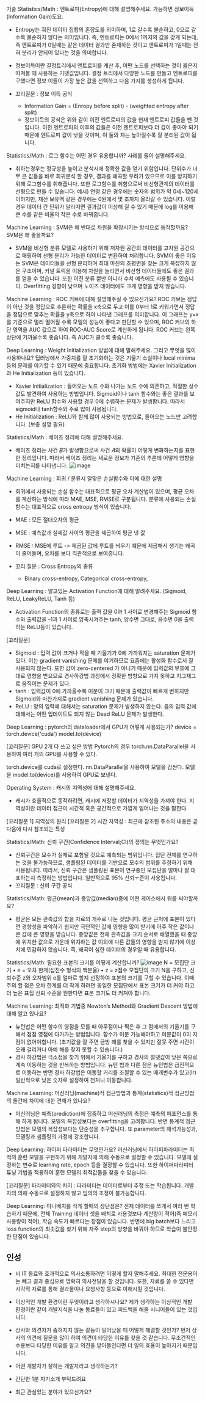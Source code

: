 기술
Statistics/Math : 엔트로피(Entropy)에 대해 설명해주세요. 가능하면 정보이득(Information Gain)도요.
- Entropy는 줘진 데이터 집합의 혼잡도를 의미하며, 1로 갈수록 불순하고, 0으로 갈수록 불순하지 않다는 의미입니다. 즉, 엔트로피는 0에서 1까지의 값을 갖게 되는데, 즉 엔트로피가 0일때는 같은 데이터 결과만 존재하는 것이고 엔트로피가 1일때는 전혀 분리가 안되어 있다는 것을 의미합니다.
- 정보이득이란 결정트리에서 엔트로피를 계산 후, 어떤 노드를 선택하는 것이 옳은지 따져볼 때 사용하는 기댓값입니다. 결정 트리에서 다양한 노드를 만들고 엔트로피를 구했다면 정보 이들이 가장 높은 값을 선택하고 다음 가지를 생성하게 됩니다.

- 꼬리질문 : 정보 이득 공식
  - Information Gain = (Enropy before split) - (weighted entropy after split)
  - 정보이득의 공식은 위와 같이 이전 엔트로피의 값을 현재 엔트로피 값들을 뺀 것입니다. 이전 엔트로피의 이후의 값들은 이전 엔트로피보다 더 값이 좋아야 되기 때문에 엔트로피 값이 낮을 것이며, 이 둘의 차는 높아질수록 잘 분리된 값이 됩니다.

Statistics/Math : 로그 함수는 어떤 경우 유용합니까? 사례를 들어 설명해주세요.
- 취하는경우는 정규성을 높이고 분석시에 정확한 값을 얻기 위함입니다. 단위수가 너무 큰 값들을 바로 회귀분석 할 경우, 결과를 왜곡할 우려가 있으므로 이를 방지하기 위해 로그함수를 취해줍니다. 또한 로그함수를 취함으로써 비선형관계의 데이터를 선형으로 만들 수 있습니다.
예시) 연령 같은 경우에는 숫자의 범위가 약 0세~120세 이하지만, 재산 보유액 같은 경우에는 0원에서 몇 조까지 올라갈 수 있습니다. 이럴 경우 데이터 간 단위가 달라지면 결과값이 이상해 질 수 있기 때문에 log를 이용해 큰 수를 같은 비율의 작은 수로 바꿔줍니다.

Machine Learning : SVM은 왜 반대로 차원을 확장시키는 방식으로 동작할까요? SVM은 왜 좋을까요?
- SVM을 비선형 분류 모델로 사용하기 위해 저차원 공간의 데이터를 고차원 공간으로 매핑하여 선형 분리가 가능한 데이터로 변환하여 처리합니다.
SVM이 좋은 이유는 SVM은 데이터들을 선형 분리하며 최대 마진의 초평면을 찾는 크게 복잡하지 않은 구조이며, 커널 트릭을 이용해 차원을 늘리면서 비선형 데이터들에도 좋은 결과를 얻을 수 있습니다. 또한 이진 분류 뿐만 아니라 수치 예측에도 사용될 수 있습니다. Overfitting 경향이 낮으며 노이즈 데이터에도 크게 영향을 받지 않습니다.


Machine Learning : ROC 커브에 대해 설명해주실 수 있으신가요?
ROC 커브는 정답이 아닌 것을 정답으로 추론하는 확률을 x축으로 두고 이를 0부터 1로 키워가면서 정답을 정답으로 맞추는 확률을 y축으로 하여 나타낸 그래프를 의미합니다. 이 그래프는 y=x를 기준으로 멀리 떨어질 수록 모델의 성능이 좋다고 판단할 수 있으며, ROC 커브의 하단 영역을 AUC 값으로 하여 ROC-AUC Score로 계산하게 됩니다.
ROC 커브는 왼쪽 상단에 가까울수록 좋습니다. 즉 AUC가 클수록 좋습니다.


Deep Learning : Weight Initialization 방법에 대해 말해주세요. 그리고 무엇을 많이 사용하나요?
딥러닝에서 가중치를 잘 초기화하는 것은 기울기 소실이나 local minima 등의 문제를 야기할 수 있기 때문에 중요합니다.
초기화 방법에는 Xavier Initialization과 He Initialization 등이 있습니다.

- Xavier Initialization : 들어오는 노드 수와 나가는 노드 수에 의존하고, 적절한 상수 값도 발견하여 사용하는 방법입니다. Sigmoid이나 tanh 함수와는 좋은 결과를 보여주지만 ReLU 함수와 사용할 경우 0에 수렴하는 문제가 발생합니다. 따라서 sigmoid나 tanh함수와 주로 많이 사용됩니다.
- He Initialization : ReLU와 함께 많이 사용되는 방법으로, 들어오는 노드만 고려합니다. (보충 설명 필요)

Statistics/Math : 베이즈 정리에 대해 설명해주세요.
- 베이즈 정리는 사건 𝐵가 발생함으로써 사건 𝐴의 확률이 어떻게 변화하는지를 표현한 정리입니다. 따라서 베이즈 정리는 새로운 정보가 기존의 추론에 어떻게 영향을 미치는지를 나타냅니다.
![image](https://user-images.githubusercontent.com/90206705/232432591-15e0edf3-3d56-44ba-a768-4044b2bc43c6.png)


Machine Learning : 회귀 / 분류시 알맞은 손실함수와 이에 대한 설명
- 회귀에서 사용되는 손실 함수는 대표적으로 평균 오차 계산법이 있으며, 평균 오차를 계산하는 방식에 따라 MAE, MSE, RMSE로 구분됩니다.
분류에 사용되는 손실 함수는 대표적으로 cross entropy 방식이 있습니다.

- MAE : 모든 절대오차의 평균
- MSE : 예측값과 실제값 사이의 평균을 제곱하여 평균 낸 값
- RMSE : MSE에 루트 -> 제곱된 값에 루트를 씌우기 떄문에 제곱해서 생기는 왜곡이 줄어들며, 오차를 보다 직관적으로 보여줍니다. 
- 꼬리 질문 : Cross Entropy의 종류
  - Binary cross-entropy, Categorical cross-entropy, 

Deep Learning : 알고있는 Activation Function에 대해 알려주세요. (Sigmoid, ReLU, LeakyReLU, Tanh 등)
- Activation Function의 종류로는 출력 값을 0과 1 사이로 변경해주는 Sigmoid 함수와 출력값을 -1과 1 사이로 압축시켜주는 tanh, 양수면 그대로, 음수면 0을 출력하는 ReLU등이 있습니다.

[꼬리질문]
- Sigmoid : 입력 값이 크거나 작을 때 기울기가 0에 가까워지는 saturation 문제가 있다. 이는 gradient vanishing 문제를 야기하므로 요즘에는 활성화 함수로서 잘 사용되지 않는다. 또한 값이 zero-centered 가 아니기 때문에 입력값의 부호에 그대로 영향을 받으므로 경사하강법 과정에서 정확한 방향으로 가지 못하고 지그재그로 움직이는 문제가 있다. 
- tanh : 입력값이 0에 가까울수록 미분이 크기 때문에 출력값이 빠르게 변하지만 Sigmoid와 마찬가지로 gradient vanishing 문제가 있습니다.
- ReLU : 양의 입력에 대해서는 saturation 문제가 발생하지 않는다. 음의 입력 값에 대해서는 어떤 업데이트도 되지 않는 Dead ReLU 문제가 발생한다.


Deep Learning : pytorch의 dataloader에서 GPU가 어떻게 사용되는가?
device = torch.device('cuda')
model.to(device)

[꼬리질문] GPU 2개 다 쓰고 싶은 방법
Pytorch의 경우 torch.nn.DataParallel을 사용하여 여러 개의 GPU를 사용할 수 있다.

torch.device를 cuda로 설정한다.
nn.DataParallel을 사용하여 모델을 감싼다.
모델을 model.to(device)를 사용하여 GPU로 보낸다.

Operating System : 캐시의 지역성에 대해 설명해주세요.
- 캐시가 효율적으로 동작하려면, 캐시에 저장할 데이터가 지역성을 가져야 한다. 지역성이란 데이터 접근이 시간적 혹은 공간적으로 가깝게 일어나는 것을 말한다.

[꼬리질문 1] 지역성의 원리
[꼬리질문 2] 시간 지역성 : 최근에 참조된 주소의 내용은 곧 다음에 다시 참조되는 특성

Statistics/Math: 신뢰 구간(Confidence Interval;CI)의 정의는 무엇인가요?
- 신뢰구간은 모수가 실제로 포함될 것으로 예측되는 범위입니다. 집단 전체를 연구하는 것을 불가능하므로, 샘플링된 데이터를 기반으로 모수의 범위를 추정하기 위해 사용됩니다. 따라서, 신뢰 구간은 샘플링된 표본이 연구중인 모집단을 얼마나 잘 대표하는지 측정하는 방법입니다. 일반적으로 95% 신뢰ㅜ준이 사용됩니다.
- 꼬리질문 : 신뢰 구간 공식

Statistics/Math: 평균(mean)과 중앙값(median)중에 어떤 케이스에서 뭐를 써야할까요?
- 평균은 모든 관측값의 합을 자료의 개수로 나눈 것입니다. 평균 근처에 표본이 있다면 경향성을 파악하기 쉽지만 극단적인 값에 영향을 많이 받기에 아주 작은 값이나 큰 값에 큰 영향을 받습니다. 중앙값은 전체 관측값을 크기 순서로 배열했을 때 중앙에 위치한 값으로 가운데 위치하는 값 이외에 다른 값들의 영향을 받지 않기에 이상치에 민감하지 않습니다. 즉, 왜곡이 심한 데이터의 경우일 때 유용합니다.

Statistics/Math: 필요한 표본의 크기를 어떻게 계산합니까?
![image](https://user-images.githubusercontent.com/90206705/232524877-537946b1-2acd-4423-be72-4df05cf43c8d.png)
N = 모집단 크기 • e = 오차 한계(십진수 형식의 백분율) • z = z점수
모집단의 크기 N을 구하고, 신뢰수준 z와 오차범위 e를 얼마로 할지 선정하여 표본의 크기를 구할 수 있습니다. 이때 주의 할 점은 오차 한계를 더 작게 하려면 동일한 모집단에서 표본 크기가 더 커야 하고 더 높은 표집 신뢰 수준을 원한다면 표본 크기도 더 커져야 합니다.

Machine Learning: 최적화 기법중 Newton’s Method와 Gradient Descent 방법에 대해 알고 있나요?
- 뉴턴법은 어떤 함수의 영점을 모를 때 아무점이나 찍은 후 그 점에서의 기울기를 구해서 점점 영점에 다가가는 방법입니다. 함수가 미분 가능해야하고 미분값이 0이 지점이 없어야합니다. (초기값을 잘 주면 금방 해를 찾을 수 있지만 잘못 주면 시간이 오래 걸리거나 아예 해를 찾지 못할 수 있습니다.)
- 경사 하강법은 극소점을 찾기 위해서 기울기를 구하고 경사의 절댓값이 낮은 쪽으로 계속 이동하는 것을 반복하는 방법입니다. 뉴턴 법과 다른 점은 뉴턴법은 급진적으로 이동하는 반면 경사 하강법은 이동할 거리를 조절할 수 있는 매개변수가 있고(lr) 일반적으로 낮은 숫자로 설정하여 천처니 이동합니다.


Machine Learning: 머신러닝(machine)적 접근방법과 통계(statistics)적 접근방법의 둘간에 차이에 대한 견해가 있나요?
- 머신러닝은 예측(prediction)에 집중하고 머신러닝의 측정은 예측의 퍼포먼스를 통해 하게 됩니다. 모델의 복잡성보다는 overfitting을 고려합니다. 반면 통계적 접근 방법은 모델의 복잡성보다는 단순성을 추구합니다. 또 parameter의 해석가능성과, 모델링과 샘플링의 가정에 강조합니다.

Deep Learning: 하이퍼 파라미터는 무엇인가요?
머신러닝에서 하이퍼파라미터는 최적의 훈련 모델을 구현하기 위해 개발자에 의해 수동으로 설정할 수 있습니다. 모델에 설정하는 변수로 learning rate, epoch 등을 결정할 수 있습니다. 또한 하이퍼파라미터 튜닝 기법을 적용하여 훈련 모델의 최적값들을 찾을 수 있습니다.

[꼬리질문]
파라미터와의 차이 : 파라미터는 데이터로부터 추정 또는 학습됩니다. 개발자의 의해 수동으로 설정하지 않고 임의의 조정이 불가능합니다.

Deep Learning: 미니배치를 작게 할때의 장단점은?
전체 데이터를 쪼개서 여러 번 학습하기 때문에, 전체 Training 데이터 셋을 배치로 사용것보다 계산량이 적어(즉 메모리 사용량이 적어), 학습 속도가 빠르다는 장점이 있습니다. 반면에 big batch보다 느리고 loss function의 최솟값을 찾기 위해 자주 step의 방향을 바꿔야 하므로 학습이 불안정한 단점이 있습니다.

## 인성
- 비 IT 동료와 효과적으로 의사소통하려면 어떻게 할지 말해주세요.
최대한 전문용어는 빼고 결과 중심으로 명확히 의사전달을 할 것입니다. 또한, 자료를 쓸 수 있다면 시각적 자료를 통해 결과물이나 요청사항 등으로 이해시킬 것입니다.

- 이상적인 개발 환경이란 무엇이라고 생각하시나요?
제가 생각하는 이상적인 개발 환경이란 같이 개발지식을 나눌 동료들이 있고 피드백을 해줄 시니어들이 있는 것입니다.

- 상사와 의견차가 좁혀지지 않는 갈등이 일어났을 때 어떻게 해결할 것인가?
먼저 상사의 의견에 질문을 많이 하여 의견이 타당한 이유를 찾을 것 같습니다. 무조건적인 수용보다 타당한 이유를 알고 의견을 받아들인다면 더 일의 효율이 높아지기 때문입니다. 

- 어떤 개발자가 잘하는 개발자라고 생각하는가?


- 간단한 1분 자기소개 부탁드려요
- 최근 관심있는 분야가 있으신가요?
